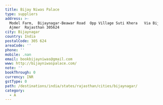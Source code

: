 ```yaml
---
title: Bijay Niwas Palace
type: suppliers
address: >-
  Model Farm,  Bijaynagar-Beawar Road  Opp Village Suti Khera   Via Bijaynagar
  Ajmer  Rajasthan 305624
city: Bijaynagar
country: India
postalCode: 305 624
areaCode: ''
phone: ''
mobile: .nan
email: bookbijayniwas@gmail.com
www: http://bijayniwaspalace.com/
note: ''
bookThrough: 0
currency: INR
gstType: 0
path: /destinations/india/states/rajasthan/cities/bijaynagar/
category:
  - A
---
```



